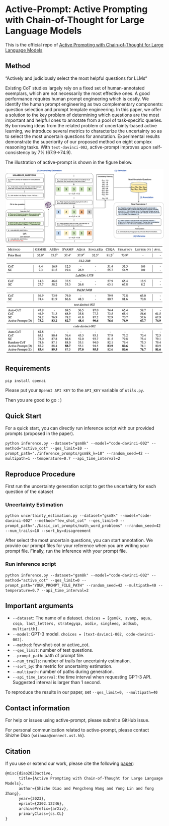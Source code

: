 # Active-Prompt: Active Prompting with Chain-of-Thought for Large Language Models
This is the official repo of [Active Prompting with Chain-of-Thought for Large Language Models](https://arxiv.org/abs/2302.12246)

## Method
“Actively and judiciously select the most helpful questions for LLMs“

Existing CoT studies largely rely on a fixed set of human-annotated exemplars, which are not necessarily the most effective ones. A good performance requires human prompt engineering which is costly.
We identify the human prompt engineering as two complementary components: question selection and prompt template engineering. 
In this paper, we offer a solution to the key problem of determining which questions are the most important and helpful ones to annotate from a pool of task-specific queries. 
By borrowing ideas from the related problem of uncertainty-based active learning, we introduce several metrics to characterize the uncertainty so as to select the most uncertain questions for annotation. 
Experimental results demonstrate the superiority of our proposed method on eight complex reasoning tasks.
With `text-davinci-002`, active-prompt improves upon self-consistency by 7% (67.9->74.9).

The illustration of active-prompt is shown in the figure below.

![image info](./assets/model-arch.png)
![image info](./assets/result.png)

## Requirements
`pip install openai`

Please put your `OpenAI API KEY` to the `API_KEY` variable of `utils.py`.

Then you are good to go : )

## Quick Start
For a quick start, you can directly run inference script with our provided prompts (proposed in the paper).

```shell
python inference.py --dataset="gsm8k" --model="code-davinci-002" --method="active_cot" --qes_limit=10 --prompt_path="./inference_prompts/gsm8k_k=10" --random_seed=42 --multipath=1 --temperature=0.7 --api_time_interval=2
```

## Reproduce Procedure
First run the uncertainty generation script to get the uncertainty for each question of the dataset
### Uncertainty Estimation
```shell
python uncertainty_estimation.py --dataset="gsm8k" --model="code-davinci-002" --method="few_shot_cot" --qes_limit=0 --prompt_path="./basic_cot_prompts/math_word_problems" --random_seed=42 --num_trails=10 --sort_by=disagreement
```

After select the most uncertain questions, you can start annotation. We provide our prompt files for your reference when you are writing your prompt file. Finally, run the inference with your prompt file.

### Run inference script
```shell
python inference.py --dataset="gsm8k" --model="code-davinci-002" --method="active_cot" --qes_limit=0 --prompt_path="YOUR_PROMPT_FILE_PATH" --random_seed=42 --multipath=40 --temperature=0.7 --api_time_interval=2
```

## Important arguments
   * `--dataset`: The name of a dataset. `choices = [gsm8k, svamp, aqua, csqa, last_letters, strategyqa, asdiv, singleeq, addsub, multiarith]`.
   * `--model`: GPT-3 model. `choices = [text-davinci-002, code-davinci-002]`.
   * `--method`: few-shot-cot or active_cot.
   * `--qes_limit`: number of test questions.
   * `--prompt_path`: path of prompt file.
   * `--num_trails`: number of trails for uncertainty estimation.
   * `--sort_by`: the metric for uncertainty estimation.
   * `--multipath`: number of paths during generation.
   * `--api_time_interval`: the time interval when requesting GPT-3 API. Suggested interval is larger than 1 second.

To reproduce the results in our paper, set `--qes_limit=0, --multipath=40`
## Contact information

For help or issues using active-prompt, please submit a GitHub issue.

For personal communication related to active-prompt, please contact Shizhe Diao (`sdiaoaa@connect.ust.hk`).

## Citation

If you use or extend our work, please cite the following [paper]((https://arxiv.org/abs/2302.12246)):
```
@misc{diao2023active,
      title={Active Prompting with Chain-of-Thought for Large Language Models}, 
      author={Shizhe Diao and Pengcheng Wang and Yong Lin and Tong Zhang},
      year={2023},
      eprint={2302.12246},
      archivePrefix={arXiv},
      primaryClass={cs.CL}
}
```
